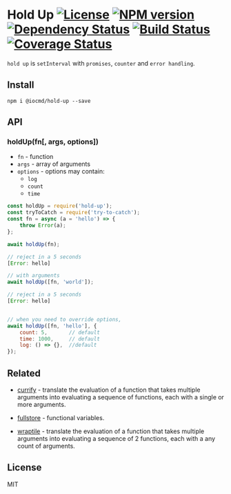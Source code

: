# Hold Up [![License][LicenseIMGURL]][LicenseURL] [![NPM version][NPMIMGURL]][NPMURL] [![Dependency Status][DependencyStatusIMGURL]][DependencyStatusURL] [![Build Status][BuildStatusIMGURL]][BuildStatusURL] [![Coverage Status][CoverageIMGURL]][CoverageURL]

`hold up` is `setInterval` with `promises`, `counter` and `error handling`.

## Install

`npm i @iocmd/hold-up --save`

## API

### holdUp(fn[, args, options])

- `fn` - function
- `args` - array of arguments
- `options` - options may contain:
  - `log`
  - `count`
  - `time`

```js
const holdUp = require('hold-up');
const tryToCatch = require('try-to-catch');
const fn = async (a = 'hello') => {
    throw Error(a);
};

await holdUp(fn);

// reject in a 5 seconds
[Error: hello]

// with arguments
await holdUp([fn, 'world']);

// reject in a 5 seconds
[Error: hello]


// when you need to override options,
await holdUp([fn, 'hello'], {
    count: 5,       // default
    time: 1000,     // default
    log: () => {},  //default
});
```

## Related

- [currify](https://github.com/coderaiser/currify "currify") - translate the evaluation of a function that takes multiple arguments into evaluating a sequence of functions, each with a single or more arguments.

- [fullstore](https://github.com/coderaiser/fullstore "fullstore") - functional variables.

- [wraptile](https://github.com/coderaiser/wraptile "wraptile") - translate the evaluation of a function that takes multiple arguments into evaluating a sequence of 2 functions, each with a any count of arguments.

## License

MIT

[NPMIMGURL]:                https://img.shields.io/npm/v/@iocmd/hold-up.svg?style=flat
[BuildStatusIMGURL]:        https://travis-ci.com/iocmd/hold-up.svg?branch=master
[DependencyStatusIMGURL]:   https://img.shields.io/david/iocmd/hold-up.svg?style=flat
[LicenseIMGURL]:            https://img.shields.io/badge/license-MIT-317BF9.svg?style=flat
[NPMURL]:                   https://npmjs.org/package/@iocmd/hold-up "npm"
[BuildStatusURL]:           https://travis-ci.com/iocmd/hold-up  "Build Status"
[DependencyStatusURL]:      https://david-dm.org/iocmd/hold-up "Dependency Status"
[LicenseURL]:               https://tldrlegal.com/license/mit-license "MIT License"

[CoverageURL]:              https://coveralls.io/github/iocmd/hold-up?branch=master
[CoverageIMGURL]:           https://coveralls.io/repos/iocmd/hold-up/badge.svg?branch=master&service=github
